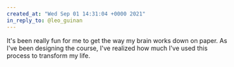 ```yaml
---
created_at: "Wed Sep 01 14:31:04 +0000 2021"
in_reply_to: @leo_guinan
---
```


It's been really fun for me to get the way my brain works down on paper. As I've been designing the course, I've realized how much I've used this process to transform my life.
